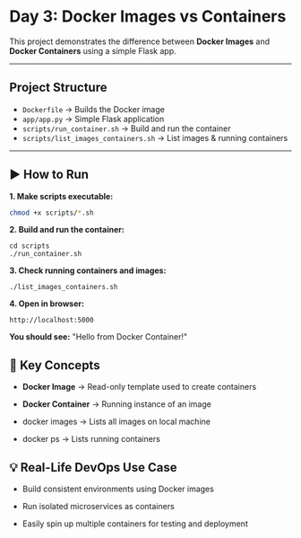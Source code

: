 # Day 3: Docker Images vs Containers

This project demonstrates the difference between **Docker Images** and **Docker Containers** using a simple Flask app.

---

## Project Structure
- `Dockerfile` → Builds the Docker image
- `app/app.py` → Simple Flask application
- `scripts/run_container.sh` → Build and run the container
- `scripts/list_images_containers.sh` → List images & running containers

---

## ▶️ How to Run

**1. Make scripts executable:**
```bash
chmod +x scripts/*.sh
```
**2. Build and run the container:**  
```
cd scripts  
./run_container.sh
``` 
**3. Check running containers and images:**
```
./list_images_containers.sh
```
**4. Open in browser:**
```
http://localhost:5000
```
**You should see:** "Hello from Docker Container!"
## 📝 Key Concepts

* **Docker Image** → Read-only template used to create containers

* **Docker Container** → Running instance of an image

* docker images → Lists all images on local machine

* docker ps → Lists running containers

## 💡 Real-Life DevOps Use Case

* Build consistent environments using Docker images

* Run isolated microservices as containers

* Easily spin up multiple containers for testing and deployment
